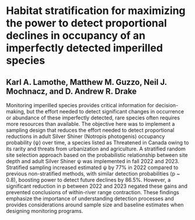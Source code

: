 # Habitat stratification for maximizing the power to detect proportional declines in occupancy of an imperfectly detected imperilled species
## Karl A. Lamothe, Matthew M. Guzzo, Neil J. Mochnacz, and D. Andrew R. Drake

Monitoring imperilled species provides critical information for decision-making, but the effort needed to detect significant changes in occurrence or abundance of these imperfectly detected, rare species often requires more resources than available. The objective here was to implement a sampling design that reduces the effort needed to detect proportional reductions in adult Silver Shiner (Notropis photogenis) occupancy probability (ψ) over time, a species listed as Threatened in Canada owing to its rarity and threats from urbanization and agriculture. A stratified random site selection approach based on the probabilistic relationship between site depth and adult Silver Shiner ψ was implemented in fall 2022 and 2023. Stratified sampling increased estimated ψ by 77% in 2022 compared to previous non-stratified methods, with similar detection probabilities (p ~ 0.8), boosting power to detect future declines by 86.5%. However, a significant reduction in p between 2022 and 2023 negated these gains and prevented conclusions of within-river range contraction. These findings emphasize the importance of understanding detection processes and provides considerations around sample size and baseline estimates when designing monitoring programs.
